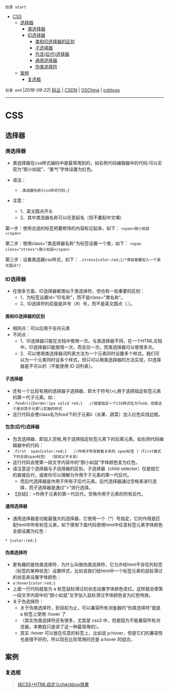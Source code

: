 `目录 start`
 
- [CSS](#css)
    - [选择器](#选择器)
        - [类选择器](#类选择器)
        - [ID选择器](#id选择器)
            - [类和ID选择器的区别](#类和id选择器的区别)
            - [子选择器](#子选择器)
            - [包含(后代)选择器](#包含后代选择器)
            - [通用选择器](#通用选择器)
            - [伪类选择符](#伪类选择符)
    - [案例](#案例)
        - [复选框](#复选框)

`目录 end` |_2018-09-22_| [码云](https://gitee.com/gin9) | [CSDN](http://blog.csdn.net/kcp606) | [OSChina](https://my.oschina.net/kcp1104) | [cnblogs](http://www.cnblogs.com/kuangcp)
****************************************
# CSS
## 选择器
### 类选择器

- 类选择器在css样式编码中是最常用到的，如右侧代码编辑器中的代码:可以实现为“胆小如鼠”、“勇气”字体设置为红色。
- 语法：
    - `.类选器名称{css样式代码;}`

- 注意：
    - 1、英文圆点开头
    - 2、其中类选器名称可以任意起名（但不要起中文噢）

第一步：使用合适的标签把要修饰的内容标记起来，如下：
`<span>胆小如鼠</span>`

第二步：使用class="类选择器名称"为标签设置一个类，如下：
`<span class="stress">胆小如鼠</span>`

第三步：设置类选器css样式，如下：
`.stress{color:red;}/*类前面要加入一个英文圆点*/`

### ID选择器
- 在很多方面，ID选择器都类似于类选择符，但也有一些重要的区别：
    - 1、为标签设置id="ID名称"，而不是class="类名称"。
    - 2、ID选择符的前面是井号（#）号，而不是英文圆点（.）。

#### 类和ID选择器的区别
- 相同点：可以应用于任何元素
- 不同点：
    - 1、ID选择器只能在文档中使用一次。与类选择器不同，在一个HTML文档中，ID选择器只能使用一次，而且仅一次。而类选择器可以使用多次。
    - 2、可以使用类选择器词列表方法为一个元素同时设置多个样式。我们可以为一个元素同时设多个样式，但只可以用类选择器的方法实现，ID选择器是不可以的（不能使用 ID 词列表）。

#### 子选择器
- 还有一个比较有用的选择器子选择器，即大于符号(>),用于选择指定标签元素的第一代子元素。如：
- `.food>li{border:1px solid red;}   //就是指定一个CSS样式名为food，但是这个是对其子元素li实施的样式`
- 这行代码会使class名为food下的子元素li（水果、蔬菜）加入红色实线边框。

#### 包含(后代)选择器
- 包含选择器，即加入空格,用于选择指定标签元素下的后辈元素。如右侧代码编辑器中的代码：
- `.first  span{color:red;}   //作用于所有嵌套关系的 span标签 )（first格式下的全部span标签） （犹如父子关系）`
- 这行代码会使第一段文字内容中的“胆小如鼠”字体颜色变为红色。
- 请注意这个选择器与子选择器的区别，子选择器（child selector）仅是指它的直接后代，或者你可以理解为作用于子元素的第一代后代。
    - 而后代选择器是作用于所有子后代元素。后代选择器通过空格来进行选择，而子选择器是通过“>”进行选择。
- 【总结】：>作用于元素的第一代后代，空格作用于元素的所有后代。

#### 通用选择器
- 通用选择器是功能最强大的选择器，它使用一个（*）号指定，它的作用是匹配html中所有标签元素，如下使用下面代码使用html中任意标签元素字体颜色全部设置为红色：

`* {color:red;}`
#### 伪类选择符
- 更有趣的是伪类选择符，为什么叫做伪类选择符，它允许给html不存在的标签（标签的某种状态）设置样式，比如说我们给html中一个标签元素的鼠标滑过的状态来设置字体颜色：
- `a:hover{color:red;}`
- 上面一行代码就是为 a 标签鼠标滑过的状态设置字体颜色变红。这样就会使第一段文字内容中的“胆小如鼠”文字加入鼠标滑过字体颜色变为红色特效。
- 关于伪选择符：
    - 关于伪类选择符，到目前为止，可以兼容所有浏鉴器的“伪类选择符”就是 a 标签上使用 :hover 了
    - （其实伪类选择符还有很多，尤其是 css3 中，但是因为不能兼容所有浏览器，本教程只是讲了这一种最常用的）。
    - 其实 :hover 可以放在任意的标签上，比如说 p:hover，但是它们的兼容性也是很不好的，所以现在比较常用的还是 a:hover 的组合。

## 案例
### 复选框
> [纯CSS+HTML自定义checkbox效果](https://segmentfault.com/a/1190000003711140)

